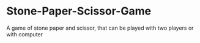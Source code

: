 # Stone-Paper-Scissor-Game
A game of stone paper and scissor, that can be played with two players or with computer 
